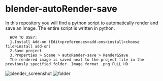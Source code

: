 # blender-autoRender-save
In this repository you will find a python script to automatically render and save an image.
The entire script is written in python.

      HOW TO USE?:
      1.Install Add-on (Edit>preferences>add-ons>install>choose file>install add-on)
      2.Save project
      3.Properties > Scene > autoRender-save > Render&Save
      The rendered image is saved next to the project file in the previously specified folder. Image format .png FULL HD

![blender_screenshot](https://user-images.githubusercontent.com/90109463/236935029-42c76c3b-8258-44c1-bce5-d3a68370a7ef.png)
![folder](https://user-images.githubusercontent.com/90109463/236935035-cdb847e8-3eda-4ff9-96bd-f82fb74c5556.png)
